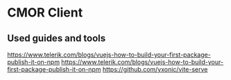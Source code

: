 # CMOR Client

## Used guides and tools

https://www.telerik.com/blogs/vuejs-how-to-build-your-first-package-publish-it-on-npm
https://www.telerik.com/blogs/vuejs-how-to-build-your-first-package-publish-it-on-npm
https://github.com/yxonic/vite-serve
